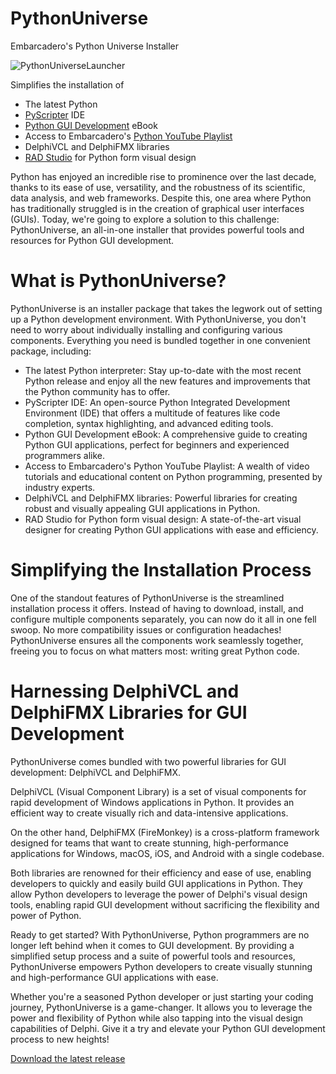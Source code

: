 # PythonUniverse
Embarcadero's Python Universe Installer

![PythonUniverseLauncher](https://user-images.githubusercontent.com/821930/181061993-4b27dcf9-6d00-4234-a5a0-a2160992dbb7.png)

Simplifies the installation of 
* The latest Python
* [PyScripter](https://www.embarcadero.com/free-tools/pyscripter/free-download) IDE
* [Python GUI Development](https://pythongui.org/) eBook
* Access to Embarcadero's [Python YouTube Playlist](https://www.youtube.com/playlist?list=PLwUPJvR9mZHhtW2q12PpuFhEHabUlN1Po)
* DelphiVCL and DelphiFMX libraries
* [RAD Studio](https://www.embarcadero.com/products/rad-studio) for Python form visual design

Python has enjoyed an incredible rise to prominence over the last decade, thanks to its ease of use, versatility, and the robustness of its scientific, data analysis, and web frameworks. Despite this, one area where Python has traditionally struggled is in the creation of graphical user interfaces (GUIs). Today, we're going to explore a solution to this challenge: PythonUniverse, an all-in-one installer that provides powerful tools and resources for Python GUI development.

# What is PythonUniverse?
PythonUniverse is an installer package that takes the legwork out of setting up a Python development environment. With PythonUniverse, you don't need to worry about individually installing and configuring various components. Everything you need is bundled together in one convenient package, including:

* The latest Python interpreter: Stay up-to-date with the most recent Python release and enjoy all the new features and improvements that the Python community has to offer.
* PyScripter IDE: An open-source Python Integrated Development Environment (IDE) that offers a multitude of features like code completion, syntax highlighting, and advanced editing tools.
* Python GUI Development eBook: A comprehensive guide to creating Python GUI applications, perfect for beginners and experienced programmers alike.
* Access to Embarcadero's Python YouTube Playlist: A wealth of video tutorials and educational content on Python programming, presented by industry experts.
* DelphiVCL and DelphiFMX libraries: Powerful libraries for creating robust and visually appealing GUI applications in Python.
* RAD Studio for Python form visual design: A state-of-the-art visual designer for creating Python GUI applications with ease and efficiency.

# Simplifying the Installation Process
One of the standout features of PythonUniverse is the streamlined installation process it offers. Instead of having to download, install, and configure multiple components separately, you can now do it all in one fell swoop. No more compatibility issues or configuration headaches! PythonUniverse ensures all the components work seamlessly together, freeing you to focus on what matters most: writing great Python code.

# Harnessing DelphiVCL and DelphiFMX Libraries for GUI Development
PythonUniverse comes bundled with two powerful libraries for GUI development: DelphiVCL and DelphiFMX.

DelphiVCL (Visual Component Library) is a set of visual components for rapid development of Windows applications in Python. It provides an efficient way to create visually rich and data-intensive applications.

On the other hand, DelphiFMX (FireMonkey) is a cross-platform framework designed for teams that want to create stunning, high-performance applications for Windows, macOS, iOS, and Android with a single codebase.

Both libraries are renowned for their efficiency and ease of use, enabling developers to quickly and easily build GUI applications in Python. They allow Python developers to leverage the power of Delphi's visual design tools, enabling rapid GUI development without sacrificing the flexibility and power of Python.

Ready to get started?
With PythonUniverse, Python programmers are no longer left behind when it comes to GUI development. By providing a simplified setup process and a suite of powerful tools and resources, PythonUniverse empowers Python developers to create visually stunning and high-performance GUI applications with ease.

Whether you're a seasoned Python developer or just starting your coding journey, PythonUniverse is a game-changer. It allows you to leverage the power and flexibility of Python while also tapping into the visual design capabilities of Delphi. Give it a try and elevate your Python GUI development process to new heights!

[Download the latest release](https://github.com/Embarcadero/PythonUniverse/releases)
